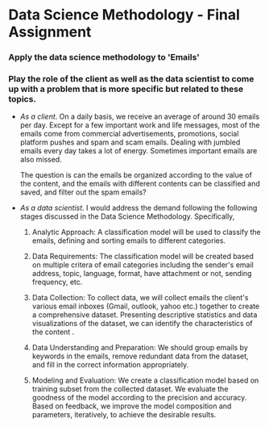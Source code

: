 # Data Science Methodology - Final Assignment

### Apply the data science methodology to 'Emails'

### Play the role of the client as well as the data scientist to come up with a problem that is more specific but related to these topics.

- _As a client_.
  On a daily basis, we receive an average of around 30 emails per day. Except for a few important work and life messages, most of the emails come from commercial advertisements, promotions, social platform pushes and spam and scam emails. Dealing with jumbled emails every day takes a lot of energy. Sometimes important emails are also missed.

  The question is can the emails be organized according to the value of the content, and the emails with different contents can be classified and saved, and filter out the spam emails?
- _As a data scientist_.
  I would address the demand following the following stages discussed in the Data Science Methodology. Specifically,
  1. Analytic Approach:
  A classification model will be used to classify the emails, defining and sorting emails to different categories.

  2. Data Requirements:
  The classification model will be created based on multiple critera of email categories including the sender's email address, topic, language, format, have attachment or not, sending frequency, etc.

  3. Data Collection:
  To collect data, we will collect emails the client's various email inboxes (Gmail, outlook, yahoo etc.) together to create a comprehensive dataset. Presenting descriptive statistics and data visualizations of the dataset, we can identify the characteristics of the content .

  4. Data Understanding and Preparation:
  We should group emails by keywords in the emails, remove redundant data from the dataset, and fill in the correct information appropriately.

  5. Modeling and Evaluation:
  We create a classification model based on training subset from the collected dataset. We evaluate the goodness of the model according to the precision and accuracy. Based on feedback, we improve the model composition and parameters, iteratively, to achieve the desirable results.
